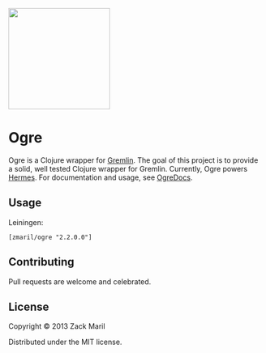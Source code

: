 <img src="https://raw.github.com/zmaril/ogre/master/ogre.png" height="200"></img>

# Ogre

Ogre is a Clojure wrapper for
[Gremlin](https://github.com/tinkerpop/gremlin/wiki). The goal of this
project is to provide a solid, well tested Clojure wrapper for
Gremlin. Currently, Ogre powers
[Hermes](https://github.com/zmaril/hermes). For documentation and
usage, see [OgreDocs](http://ogredocs.com/).


## Usage

Leiningen:

```
[zmaril/ogre "2.2.0.0"]
```


## Contributing 

Pull requests are welcome and celebrated.

## License

Copyright © 2013 Zack Maril

Distributed under the MIT license. 
